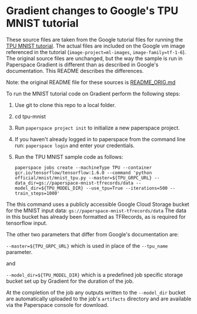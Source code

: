 # Gradient changes to Google's TPU MNIST tutorial

These source files are taken from the Google tutorial files for running the [TPU MNIST tutorial](https://cloud.google.com/tpu/docs/tutorials/mnist).  The actual files are included on the Google vm image referenced in the tutorial (`image-project=ml-images`, `image-family=tf-1-6`). The original source files are unchanged, but the way the sample is run in Paperspace Gradient is different than as described in Google's documentation.  This README describes the differences.

Note: the original README file for these sources is [README_ORIG.md](README_ORIG.md)

To run the MNIST tutorial code on Gradient perform the following steps:

1. Use git to clone this repo to a local folder.
2. cd tpu-mnist
3. Run `paperspace project init` to initialize a new paperspace project.
4. If you haven't already logged in to paperspace from the command line run:
   `paperspace login` and enter your credentials.
5. Run the TPU MNIST sample code as follows:

   `paperspace jobs create --machineType TPU --container gcr.io/tensorflow/tensorflow:1.6.0 --command 'python official/mnist/mnist_tpu.py --master=${TPU_GRPC_URL} --data_dir=gs://paperspace-mnist-tfrecords/data --model_dir=${TPU_MODEL_DIR} --use_tpu=True --iterations=500 --train_steps=1000'`

The this command uses a publicly accessible Google Cloud Storage bucket for the MNIST input data: `gs://paperspace-mnist-tfrecords/data`  The data in this bucket has already been formatted as TFRecords, as is required for tensorflow input.

The other two parameters that differ from Google's documentation are:

  `--master=${TPU_GRPC_URL}` which is used in place of the `--tpu_name` parameter.

and

  `--model_dir=${TPU_MODEL_DIR}` which is a predefined job specific storage bucket set up by Gradient for the duration of the job.

At the completion of the job any outputs written to the `--model_dir` bucket are automatically uploaded to the job's `artifacts` directory and are available via the Paperspace console for download.

